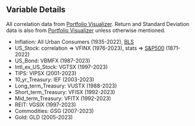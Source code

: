 **Variable Details**
-
All correlation data from [Portfolio Visualizer](https://www.portfoliovisualizer.com/asset-correlations). Return and Standard Deviation data is also from [Portfolio Visualizer](https://www.portfoliovisualizer.com/backtest-portfolio#analysisResults) unless otherwise mentioned.
- Inflation: All Urban Consumers (1935-2022), [BLS](https://www.bls.gov/cpi/data.htm)
- US_Stock: correlation => VFINX (1976-2023), stats => [S&P500](http://www.econ.yale.edu/~shiller/data.htm) (1871-2022)
- US_Bond: VBMFX (1987-2023)
- Intl_ex_US_Stock: VGTSX (1997-2023)
- TIPS: VIPSX (2001-2023)
- 10_yr_Treasury: IEF (2003-2023)
- Long_term_Treasury: VUSTX (1988-2023)
- Short_term_Treasury: VFISX (1992-2023)
- Mid_term_Treasury: VFITX (1992-2023)
- REIT: VGSIX (1997-2023)
- Commodities: GSG (2007-2023)
- Gold: GLD (2005-2023)
